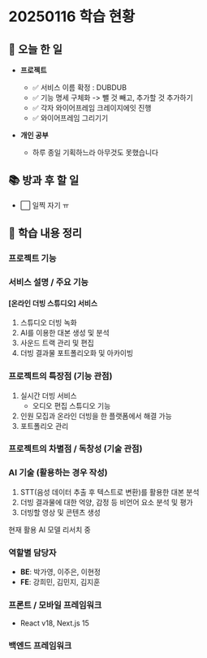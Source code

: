 # 20250116 학습 현황

## 📅 오늘 한 일 

- **프로젝트**
    - ✅ 서비스 이름 확정 : DUBDUB
    - ✅ 기능 명세 구체화 -> 뺄 것 빼고, 추가할 것 추가하기
    - ✅ 각자 와이어프레임 크레이지에잇 진행
    - ✅ 와이어프레임 그리기기


- **개인 공부**
    - 하루 종일 기획하느라 아무것도 못했습니다

## 📚 방과 후 할 일
- ⬜ 일찍 자기 ㅠ 


## 📝 학습 내용 정리

### 프로젝트 기능

### 서비스 설명 / 주요 기능

#### [온라인 더빙 스튜디오] 서비스
1. 스튜디오 더빙 녹화
2. AI를 이용한 대본 생성 및 분석
3. 사운드 트랙 관리 및 편집
4. 더빙 결과물 포트폴리오화 및 아카이빙 

### 프로젝트의 특장점 (기능 관점)

1. 실시간 더빙 서비스
   - 오디오 편집 스튜디오 기능
2. 인원 모집과 온라인 더빙을 한 플랫폼에서 해결 가능
3. 포트폴리오 관리

### 프로젝트의 차별점 / 독창성 (기술 관점)

### AI 기술 (활용하는 경우 작성)

1. STT(음성 데이터 추출 후 텍스트로 변환)를 활용한 대본 분석
2. 더빙 결과물에 대한 억양, 감정 등 비언어 요소 분석 및 평가
3. 더빙할 영상 및 콘텐츠 생성

현재 활용 AI 모델 리서치 중

### 역할별 담당자

- **BE**: 박가영, 이주은, 이현정
- **FE**: 강희민, 김민지, 김지훈

### 프론트 / 모바일 프레임워크

- React v18, Next.js 15

### 백엔드 프레임워크


